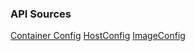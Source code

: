 ### API Sources

[Container Config](https://godoc.org/github.com/docker/docker/runconfig#Config)
[HostConfig](https://godoc.org/github.com/docker/docker/runconfig#HostConfig)
[ImageConfig](https://godoc.org/github.com/docker/docker/builder#Config)
